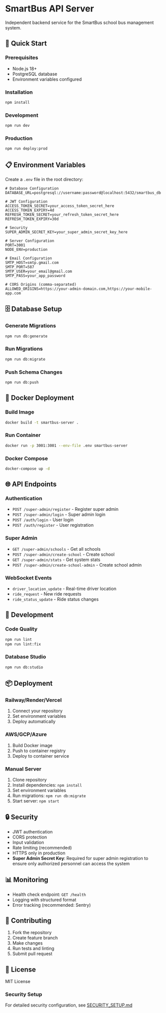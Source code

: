 # SmartBus API Server

Independent backend service for the SmartBus school bus management system.

## 🚀 Quick Start

### Prerequisites
- Node.js 18+
- PostgreSQL database
- Environment variables configured

### Installation
```bash
npm install
```

### Development
```bash
npm run dev
```

### Production
```bash
npm run deploy:prod
```

## 📋 Environment Variables

Create a `.env` file in the root directory:

```env
# Database Configuration
DATABASE_URL=postgresql://username:password@localhost:5432/smartbus_db

# JWT Configuration
ACCESS_TOKEN_SECRET=your_access_token_secret_here
ACCESS_TOKEN_EXPIRY=4d
REFRESH_TOKEN_SECRET=your_refresh_token_secret_here
REFRESH_TOKEN_EXPIRY=30d

# Security
SUPER_ADMIN_SECRET_KEY=your_super_admin_secret_key_here

# Server Configuration
PORT=3001
NODE_ENV=production

# Email Configuration
SMTP_HOST=smtp.gmail.com
SMTP_PORT=587
SMTP_USER=your_email@gmail.com
SMTP_PASS=your_app_password

# CORS Origins (comma-separated)
ALLOWED_ORIGINS=https://your-admin-domain.com,https://your-mobile-app.com
```

## 🗄️ Database Setup

### Generate Migrations
```bash
npm run db:generate
```

### Run Migrations
```bash
npm run db:migrate
```

### Push Schema Changes
```bash
npm run db:push
```

## 🐳 Docker Deployment

### Build Image
```bash
docker build -t smartbus-server .
```

### Run Container
```bash
docker run -p 3001:3001 --env-file .env smartbus-server
```

### Docker Compose
```bash
docker-compose up -d
```

## 🌐 API Endpoints

### Authentication
- `POST /super-admin/register` - Register super admin
- `POST /super-admin/login` - Super admin login
- `POST /auth/login` - User login
- `POST /auth/register` - User registration

### Super Admin
- `GET /super-admin/schools` - Get all schools
- `POST /super-admin/create-school` - Create school
- `GET /super-admin/stats` - Get system stats
- `POST /super-admin/create-school-admin` - Create school admin

### WebSocket Events
- `driver_location_update` - Real-time driver location
- `ride_request` - New ride requests
- `ride_status_update` - Ride status changes

## 🔧 Development

### Code Quality
```bash
npm run lint
npm run lint:fix
```

### Database Studio
```bash
npm run db:studio
```

## 📦 Deployment

### Railway/Render/Vercel
1. Connect your repository
2. Set environment variables
3. Deploy automatically

### AWS/GCP/Azure
1. Build Docker image
2. Push to container registry
3. Deploy to container service

### Manual Server
1. Clone repository
2. Install dependencies: `npm install`
3. Set environment variables
4. Run migrations: `npm run db:migrate`
5. Start server: `npm start`

## 🔒 Security

- JWT authentication
- CORS protection
- Input validation
- Rate limiting (recommended)
- HTTPS only in production
- **Super Admin Secret Key**: Required for super admin registration to ensure only authorized personnel can access the system

## 📊 Monitoring

- Health check endpoint: `GET /health`
- Logging with structured format
- Error tracking (recommended: Sentry)

## 🤝 Contributing

1. Fork the repository
2. Create feature branch
3. Make changes
4. Run tests and linting
5. Submit pull request

## 📄 License

MIT License

### Security Setup

For detailed security configuration, see [SECURITY_SETUP.md](./SECURITY_SETUP.md)



